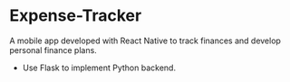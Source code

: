 # Expense-Tracker
A mobile app developed with React Native to track finances and develop personal finance plans.

- Use Flask to implement Python backend.
